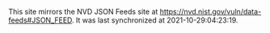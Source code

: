 This site mirrors the NVD JSON Feeds site at https://nvd.nist.gov/vuln/data-feeds#JSON_FEED. It was last synchronized at 2021-10-29:04:23:19.
